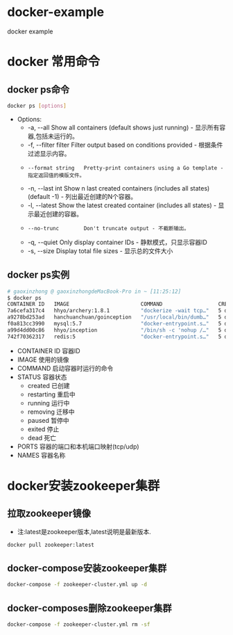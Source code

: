 # docker-example
docker example

# docker 常用命令

## docker ps命令

```bash
docker ps [options]
```

* Options:
   * -a, --all             Show all containers (default shows just running) -  显示所有容器,包括未运行的。
   * -f, --filter filter   Filter output based on conditions provided -  根据条件过滤显示内容。
   *     --format string   Pretty-print containers using a Go template - 指定返回值的模版文件。
   * -n, --last int        Show n last created containers (includes all states) (default -1) - 列出最近创建的N个容器。
   * -l, --latest          Show the latest created container (includes all states) - 显示最近创建的容器。
   *     --no-trunc        Don't truncate output - 不截断输出。
   * -q, --quiet           Only display container IDs - 静默模式，只显示容器ID 
   * -s, --size            Display total file sizes - 显示总的文件大小


## docker ps实例

```bash
# gaoxinzhong @ gaoxinzhongdeMacBook-Pro in ~ [11:25:12] 
$ docker ps 
CONTAINER ID   IMAGE                       COMMAND                  CREATED      STATUS        PORTS                                                  NAMES
7a6cefa317c4   hhyo/archery:1.8.1          "dockerize -wait tcp…"   5 days ago   Up 18 hours   0.0.0.0:9123->9123/tcp, :::9123->9123/tcp              archery
a9278bd253ad   hanchuanchuan/goinception   "/usr/local/bin/dumb…"   5 days ago   Up 18 hours   4000/tcp                                               goinception
f0a813cc3990   mysql:5.7                   "docker-entrypoint.s…"   5 days ago   Up 18 hours   0.0.0.0:3306->3306/tcp, :::3306->3306/tcp, 33060/tcp   mysql
a99d4dd00c86   hhyo/inception              "/bin/sh -c 'nohup /…"   5 days ago   Up 18 hours   6669/tcp                                               inception
742f70362317   redis:5                     "docker-entrypoint.s…"   5 days ago   Up 18 hours   6379/tcp                                               redis
```
* CONTAINER ID 容器ID
* IMAGE 使用的镜像
* COMMAND 启动容器时运行的命令
* STATUS 容器状态
   * created 已创建
   * restarting 重启中
   * running 运行中
   * removing 迁移中
   * paused 暂停中
   * exited 停止
   * dead 死亡
* PORTS 容器的端口和本机端口映射(tcp/udp)
* NAMES 容器名称


# docker安装zookeeper集群

## 拉取zookeeper镜像

* 注:latest是zookeeper版本,latest说明是最新版本.

```bash
docker pull zookeeper:latest
```

## docker-compose安装zookeeper集群

```bash
docker-compose -f zookeeper-cluster.yml up -d
```

## docker-composes删除zookeeper集群

```bash
docker-compose -f zookeeper-cluster.yml rm -sf
```
